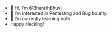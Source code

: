 - 👋 Hi, I’m @BharathBhuvi
- 👀 I’m interested in Pentesting and Bug bounty.
- 🌱 I’m currently learning both.
- Happy Hacking!
